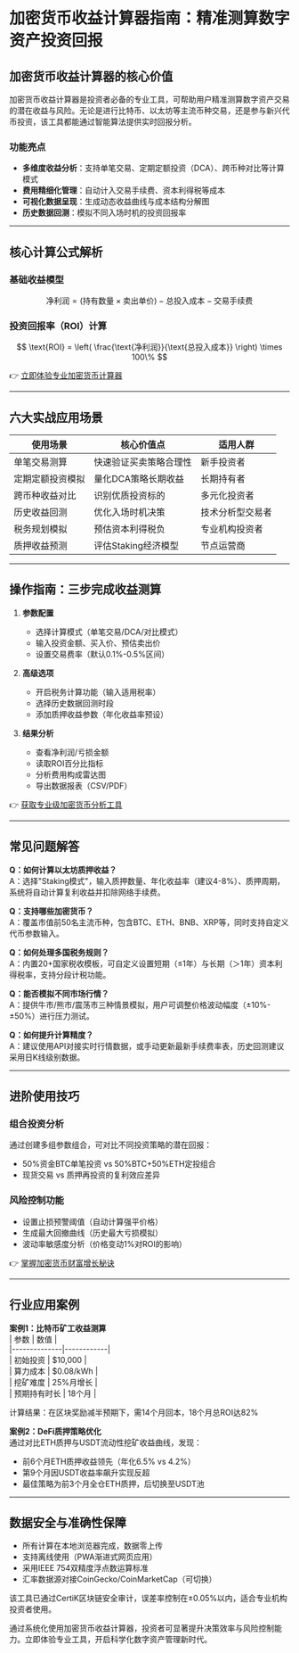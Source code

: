 # 加密货币收益计算器指南：精准测算数字资产投资回报  

## 加密货币收益计算器的核心价值  

加密货币收益计算器是投资者必备的专业工具，可帮助用户精准测算数字资产交易的潜在收益与风险。无论是进行比特币、以太坊等主流币种交易，还是参与新兴代币投资，该工具都能通过智能算法提供实时回报分析。  

### 功能亮点  
- **多维度收益分析**：支持单笔交易、定期定额投资（DCA）、跨币种对比等计算模式  
- **费用精细化管理**：自动计入交易手续费、资本利得税等成本  
- **可视化数据呈现**：生成动态收益曲线与成本结构分解图  
- **历史数据回测**：模拟不同入场时机的投资回报率  

---

## 核心计算公式解析  

### 基础收益模型  
$$ \text{净利润} = (\text{持有数量} \times \text{卖出单价}) - \text{总投入成本} - \text{交易手续费} $$  

### 投资回报率（ROI）计算  
$$ \text{ROI} = \left( \frac{\text{净利润}}{\text{总投入成本}} \right) \times 100\% $$  

👉 [立即体验专业加密货币计算器](https://bit.ly/okx_welcome)  

---

## 六大实战应用场景  

| 使用场景          | 核心价值点                  | 适用人群               |
|-------------------|---------------------------|----------------------|
| 单笔交易测算      | 快速验证买卖策略合理性      | 新手投资者           |
| 定期定额投资模拟  | 量化DCA策略长期收益        | 长期持有者           |
| 跨币种收益对比    | 识别优质投资标的            | 多元化投资者         |
| 历史收益回测      | 优化入场时机决策            | 技术分析型交易者     |
| 税务规划模拟      | 预估资本利得税负            | 专业机构投资者       |
| 质押收益预测      | 评估Staking经济模型        | 节点运营商           |

---

## 操作指南：三步完成收益测算  

1. **参数配置**  
   - 选择计算模式（单笔交易/DCA/对比模式）  
   - 输入投资金额、买入价、预估卖出价  
   - 设置交易费率（默认0.1%-0.5%区间）  

2. **高级选项**  
   - 开启税务计算功能（输入适用税率）  
   - 选择历史数据回测时段  
   - 添加质押收益参数（年化收益率预设）  

3. **结果分析**  
   - 查看净利润/亏损金额  
   - 读取ROI百分比指标  
   - 分析费用构成雷达图  
   - 导出数据报表（CSV/PDF）  

👉 [获取专业级加密货币分析工具](https://bit.ly/okx_welcome)  

---

## 常见问题解答  

**Q：如何计算以太坊质押收益？**  
A：选择"Staking模式"，输入质押数量、年化收益率（建议4-8%）、质押周期，系统将自动计算复利收益并扣除网络手续费。  

**Q：支持哪些加密货币？**  
A：覆盖市值前50名主流币种，包含BTC、ETH、BNB、XRP等，同时支持自定义代币参数输入。  

**Q：如何处理多国税务规则？**  
A：内置20+国家税收模板，可自定义设置短期（≤1年）与长期（＞1年）资本利得税率，支持分段计税功能。  

**Q：能否模拟不同市场行情？**  
A：提供牛市/熊市/震荡市三种情景模拟，用户可调整价格波动幅度（±10%-±50%）进行压力测试。  

**Q：如何提升计算精度？**  
A：建议使用API对接实时行情数据，或手动更新最新手续费率表，历史回测建议采用日K线级别数据。  

---

## 进阶使用技巧  

### 组合投资分析  
通过创建多组参数组合，可对比不同投资策略的潜在回报：  
- 50%资金BTC单笔投资 vs 50%BTC+50%ETH定投组合  
- 现货交易 vs 质押再投资的复利效应差异  

### 风险控制功能  
- 设置止损预警阈值（自动计算强平价格）  
- 生成最大回撤曲线（历史最大亏损模拟）  
- 波动率敏感度分析（价格变动1%对ROI的影响）  

👉 [掌握加密货币财富增长秘诀](https://bit.ly/okx_welcome)  

---

## 行业应用案例  

**案例1：比特币矿工收益测算**  
| 参数          | 数值       |  
|--------------|------------|  
| 初始投资      | $10,000    |  
| 算力成本      | $0.08/kWh  |  
| 挖矿难度      | 25%月增长  |  
| 预期持有时长  | 18个月     |  

计算结果：在区块奖励减半预期下，需14个月回本，18个月总ROI达82%  

**案例2：DeFi质押策略优化**  
通过对比ETH质押与USDT流动性挖矿收益曲线，发现：  
- 前6个月ETH质押收益领先（年化6.5% vs 4.2%）  
- 第9个月因USDT收益率飙升实现反超  
- 最佳策略为前3个月全仓ETH质押，后切换至USDT池  

---

## 数据安全与准确性保障  

- 所有计算在本地浏览器完成，数据零上传  
- 支持离线使用（PWA渐进式网页应用）  
- 采用IEEE 754双精度浮点数运算标准  
- 汇率数据源对接CoinGecko/CoinMarketCap（可切换）  

该工具已通过CertiK区块链安全审计，误差率控制在±0.05%以内，适合专业机构投资者使用。  

通过系统化使用加密货币收益计算器，投资者可显著提升决策效率与风险控制能力。立即体验专业工具，开启科学化数字资产管理新时代。